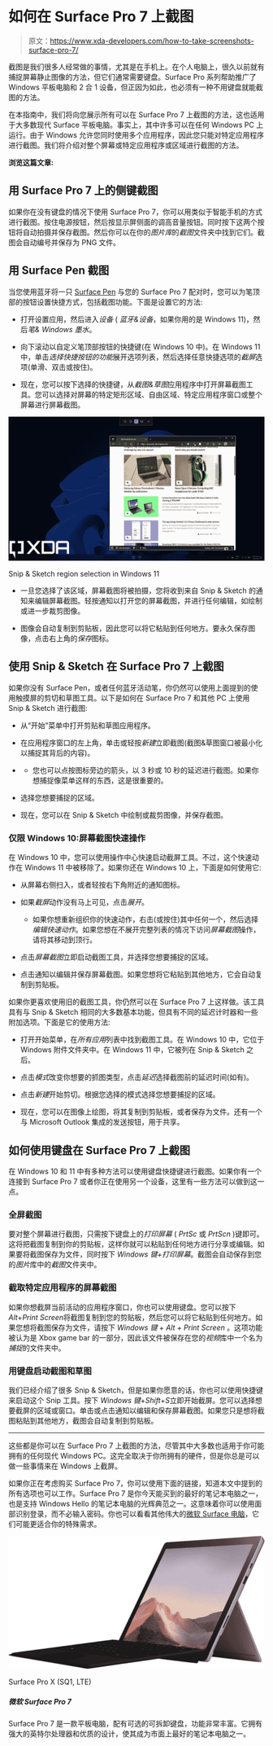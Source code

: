 # 如何在 Surface Pro 7 上截图

> 原文：<https://www.xda-developers.com/how-to-take-screenshots-surface-pro-7/>

截图是我们很多人经常做的事情，尤其是在手机上。在个人电脑上，很久以前就有捕捉屏幕静止图像的方法，但它们通常需要键盘。Surface Pro 系列帮助推广了 Windows 平板电脑和 2 合 1 设备，但正因为如此，也必须有一种不用键盘就能截图的方法。

在本指南中，我们将向您展示所有可以在 Surface Pro 7 上截图的方法，这也适用于大多数现代 Surface 平板电脑。事实上，其中许多可以在任何 Windows PC 上运行。由于 Windows 允许您同时使用多个应用程序，因此您只能对特定应用程序进行截图。我们将介绍对整个屏幕或特定应用程序或区域进行截图的方法。

**浏览这篇文章:**

## 用 Surface Pro 7 上的侧键截图

如果你在没有键盘的情况下使用 Surface Pro 7，你可以用类似于智能手机的方式进行截图。按住电源按钮，然后按显示屏侧面的调高音量按钮。同时按下这两个按钮将自动拍摄并保存截图。然后你可以在你的*图片库*的*截图*文件夹中找到它们。截图会自动编号并保存为 PNG 文件。

## 用 Surface Pen 截图

当您使用蓝牙将一只 [Surface Pen](https://shop-links.co/1745718528241423387?u1=a34825cd-9aed-47d5-ac75-aa4b1d7406d8) 与您的 Surface Pro 7 配对时，您可以为笔顶部的按钮设置快捷方式，包括截图功能。下面是设置它的方法:

*   打开设置应用，然后进入*设备* ( *蓝牙&设备*，如果你用的是 Windows 11)，然后*笔& Windows 墨水*。

*   向下滚动以自定义笔顶部按钮的快捷键(在 Windows 10 中)。在 Windows 11 中，单击*选择快捷按钮的功能*展开选项列表，然后选择任意快捷选项的*截屏*选项(单滑、双击或按住)。

*   现在，您可以按下选择的快捷键，从*截图&草图*应用程序中打开屏幕截图工具。您可以选择对屏幕的特定矩形区域、自由区域、特定应用程序窗口或整个屏幕进行屏幕截图。

 <picture>![Snip & Sketch region selector in Windows 11](img/bc3854c53cbf15b95b460d583661dafe.png)</picture> 

Snip & Sketch region selection in Windows 11

*   一旦您选择了该区域，屏幕截图将被拍摄，您将收到来自 Snip & Sketch 的通知来编辑屏幕截图。轻按通知以打开您的屏幕截图，并进行任何编辑，如绘制或进一步裁剪图像。

*   图像会自动复制到剪贴板，因此您可以将它粘贴到任何地方。要永久保存图像，点击右上角的*保存*图标。

## 使用 Snip & Sketch 在 Surface Pro 7 上截图

如果你没有 Surface Pen，或者任何蓝牙活动笔，你仍然可以使用上面提到的使用触摸屏的剪切和草图工具。以下是如何在 Surface Pro 7 和其他 PC 上使用 Snip & Sketch 进行截图:

*   从“开始”菜单中打开剪贴和草图应用程序。
*   在应用程序窗口的左上角，单击或轻按*新建*立即截图(截图&草图窗口被最小化以捕捉其背后的内容)。

*   *   您也可以点按图标旁边的箭头，以 3 秒或 10 秒的延迟进行截图。如果你想捕捉像菜单这样的东西，这是很重要的。
*   选择您想要捕捉的区域。
*   现在，您可以在 Snip & Sketch 中绘制或裁剪图像，并保存截图。

### 仅限 Windows 10:屏幕截图快速操作

在 Windows 10 中，您可以使用操作中心快速启动截屏工具。不过，这个快速动作在 Windows 11 中被移除了。如果你还在 Windows 10 上，下面是如何使用它:

*   从屏幕右侧扫入，或者轻按右下角附近的通知图标。
*   如果*截屏*动作没有马上可见，点击*展开*。
    *   如果你想重新组织你的快速动作，右击(或按住)其中任何一个，然后选择*编辑快速动作*。如果您想在不展开完整列表的情况下访问*屏幕截图*操作，请将其移动到顶行。
*   点击*屏幕截图*立即启动截图工具，并选择您想要捕捉的区域。

*   点击通知以编辑并保存屏幕截图。如果您想将它粘贴到其他地方，它会自动复制到剪贴板。

如果你更喜欢使用旧的截图工具，你仍然可以在 Surface Pro 7 上这样做。该工具具有与 Snip & Sketch 相同的大多数基本功能，但具有不同的延迟计时器和一些附加选项。下面是它的使用方法:

*   打开开始菜单，在*所有应用*列表中找到截图工具。在 Windows 10 中，它位于 Windows 附件文件夹中。在 Windows 11 中，它被列在 Snip & Sketch 之后。
*   点击*模式*改变你想要的抓图类型，点击*延迟*选择截图前的延迟时间(如有)。

*   点击*新建*开始剪切。根据您选择的模式选择您想要捕捉的区域。
*   现在，您可以在图像上绘图，将其复制到剪贴板，或者保存为文件。还有一个与 Microsoft Outlook 集成的发送按钮，用于共享。

## 如何使用键盘在 Surface Pro 7 上截图

在 Windows 10 和 11 中有多种方法可以使用键盘快捷键进行截图。如果你有一个连接到 Surface Pro 7 或者你正在使用另一个设备，这里有一些方法可以做到这一点。

### 全屏截图

要对整个屏幕进行截图，只需按下键盘上的*打印屏幕* ( *PrtSc* 或 *PrtScn* )键即可。这将把截图复制到你的剪贴板，这样你就可以粘贴到任何地方进行分享或编辑。如果要将截图保存为文件，同时按下 *Windows 键+打印屏幕*。截图会自动保存到您的*图片*库中的*截图*文件夹中。

### 截取特定应用程序的屏幕截图

如果你想截屏当前活动的应用程序窗口，你也可以使用键盘。您可以按下*Alt*+*Print Screen*将截图复制到您的剪贴板，然后您可以将它粘贴到任何地方。如果您想将截图保存为文件，请按下 *Windows 键* + *Alt + Print Screen* 。这项功能被认为是 Xbox game bar 的一部分，因此该文件被保存在您的*视频*库中一个名为*捕捉*的文件夹中。

### 用键盘启动截图和草图

我们已经介绍了很多 Snip & Sketch，但是如果你愿意的话，你也可以使用快捷键来启动这个 Snip 工具。按下 *Windows 键*+*Shift*+*S*立即开始截屏。您可以选择想要截屏的区域或窗口。单击或点击通知以编辑和保存屏幕截图。如果您只是想将截图粘贴到其他地方，截图会自动复制到剪贴板。

* * *

这些都是你可以在 Surface Pro 7 上截图的方法，尽管其中大多数也适用于你可能拥有的任何现代 Windows PC。这完全取决于你所拥有的硬件，但是你总是可以做一些事情来在 Windows 上截屏。

如果你正在考虑购买 Surface Pro 7，你可以使用下面的链接，知道本文中提到的所有选项也可以工作。Surface Pro 7 是你今天能买到的最好的笔记本电脑之一，也是支持 Windows Hello 的笔记本电脑的光辉典范之一。这意味着你可以使用面部识别登录，而不必输入密码。你也可以看看其他伟大的[微软 Surface 电脑](https://www.xda-developers.com/best-microsoft-surface-pcs/)，它们可能更适合你的特殊需求。

 <picture>![The Surface Pro X is a very thin and light Arm-based tablet with a sharp 13-inch display and a high-end processor. It's $300 off, so you can get it starting for less than $700.](img/7103f3ed2110dba0ec07f67699c6612f.png)</picture> 

Surface Pro X (SQ1, LTE)

##### 微软 Surface Pro 7

Surface Pro 7 是一款平板电脑，配有可选的可拆卸键盘，功能非常丰富。它拥有强大的英特尔处理器和优质的设计，使其成为市面上最好的笔记本电脑之一。